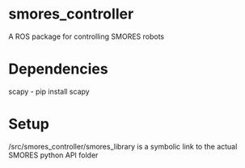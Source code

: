 # smores_controller
A ROS package for controlling SMORES robots

# Dependencies
scapy - pip install scapy

# Setup
/src/smores_controller/smores_library is a symbolic link to the actual SMORES python API folder
